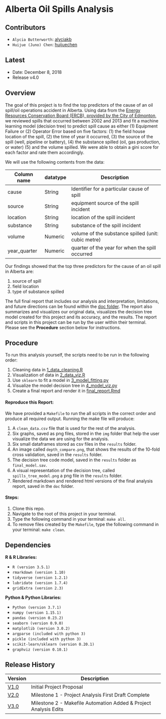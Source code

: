 Alberta Oil Spills Analysis
================

Contributors
------------

-   `Alycia Butterworth`: [alyciakb](https://github.com/alyciakb)
-   `Huijue (Juno) Chen`: [huijuechen](https://github.com/huijuechen)

Latest
------

-   Date: December 8, 2018
-   Release v4.0

Overview
--------

The goal of this project is to find the top predictors of the cause of an oil spill/oil operations accident in Alberta.  Using data from the [Energy Resources Conservation Board (ERCB), provided by the City of Edmonton](https://data.edmonton.ca/Environmental-Services/Alberta-Oil-Spills-1975-2013/ek45-xtjs), we reviewed spills that occurred between 2002 and 2013 and fit a machine learning model (decision tree) to predict spill cause as either (1) Equipment Failure or (2) Operator Error based on five factors: (1) the field house location of the spill, (2) the time of year it occurred, (3) the source of the spill (well, pipeline or battery), (4) the substance spilled (oil, gas production, or water) (5) and the volume spilled.  We were able to obtain a gini score for each factor and rate them accordingly.

We will use the following contents from the data:

| Column name | datatype | Description |
| --- | -- | -- |
| cause | String | Identifier for a particular cause of spill |
| source | String | equipment source of the spill incident| 
| location | String | location of the spill incident| 
| substance | String | substance of the spill incident| 
| volume | Numeric | volume of the substance spilled (unit: cubic metre) |
| year_quarter | Numeric | quarter of the year for when the spill occurred |

Our findings showed that the top three predictors for the cause of an oil spill in Alberta are:
1. source of spill
2. field location
3. type of substance spilled

The full final report that includes our analysis and interpretation, limitations, and future directions can be found within the [doc folder](doc). The report also summarizes and visualizes our original data, visualizes the decision tree model created for this project and its accuracy, and the results. The report and scripts in this project can be run by the user within their terminal. Please see the **Procedure** section below for instructions.

Procedure
--------

To run this analysis yourself, the scripts need to be run in the following order:

1. Cleaning data in [1_data_cleaning.R](src/1_data_cleaning.R)
2. Visualization of data in [2_data_viz.R](src/2_data_viz.R)
3. Use `sklearn` to fit a model in [3_model_fitting.py](src/3_model_fitting.py)
4. Visualize the model decision tree in [4_model_viz.py](src/4_model_viz.py)
5. Create a final report and render it in [final_report.Rmd](doc/final_report.Rmd)

#### Reproduce this Report:

We have provided a `Makefile` to run the all scripts in the correct order and produce all required output. Running the make file will produce: 

1. A `clean_data.csv` file that is used for the rest of the analysis.
2. Six graphs, saved as png files, stored in the `img` folder that help the user visualize the data we are using for the analysis.
3. Six small dataframes stored as csv files in the `results` folder.
4. An image called `depth_compare.png`, that shows the results of the 10-fold cross validation, saved in the `results` folder.
5. The decision tree code model, saved in the `results` folder as `final_model.sav`.
6. A visual representation of the decision tree, called `spills_tree_model.png` a png file in the `results` folder.
7. Rendered markdown and rendered html versions of the final analysis report, saved in the `doc` folder.

#### Steps:

1. Clone this repo.
2. Navigate to the root of this project in your terminal.
3. Type the following command in your terminal:  `make all`.
4. To remove files created by the  `Makefile`, type the following command in your terminal: `make clean`.



Dependencies
--------

**R & R Libraries:**

- `R (version 3.5.1)`
- `rmarkdown (version 1.10)`
- `tidyverse (version 1.2.1)`
- `lubridate (version 1.7.4)`
- `gridExtra (version 2.3)`

**Python & Python Libraries:**

- `Python (version 3.7.1)`
- `numpy (version 1.15.1)`
- `pandas (version 0.23.2)`
- `seaborn (version 0.9.0)`
- `matplotlib (version 3.0.2)`
- `argparse (included with python 3)`
- `pickle (included with python 3)`
- `scikit-learn/sklearn (version 0.20.1)`
- `graphviz (version 0.10.1)`


Release History
--------

| Version | Description |
| ------- | ----------- |
| [V1.0](https://github.com/UBC-MDS/DSCI_522_Alberta-Oil-Spills/releases/tag/V1.0) | Initial Project Proposal |
| [V2.0](https://github.com/UBC-MDS/DSCI_522_Alberta-Oil-Spills/releases/tag/V2.0) | Milestone 1 - Project Analysis First Draft Complete |
| [V3.0](https://github.com/UBC-MDS/DSCI_522_Alberta-Oil-Spills/releases/tag/V3.0) | Milestone 2 - Makefile Automation Added & Project Analysis Edits |
